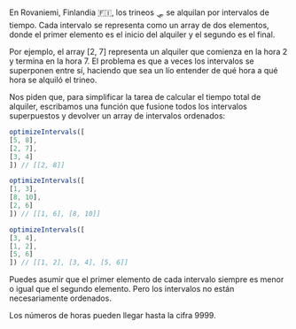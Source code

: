 En Rovaniemi, Finlandia 🇫🇮, los trineos 🛷 se alquilan por intervalos de tiempo. Cada intervalo se representa como un array de dos elementos, donde el primer elemento es el inicio del alquiler y el segundo es el final.

Por ejemplo, el array [2, 7] representa un alquiler que comienza en la hora 2 y termina en la hora 7. El problema es que a veces los intervalos se superponen entre sí, haciendo que sea un lío entender de qué hora a qué hora se alquiló el trineo.

Nos piden que, para simplificar la tarea de calcular el tiempo total de alquiler, escribamos una función que fusione todos los intervalos superpuestos y devolver un array de intervalos ordenados:

```js
optimizeIntervals([
[5, 8],
[2, 7],
[3, 4]
]) // [[2, 8]]

optimizeIntervals([
[1, 3],
[8, 10],
[2, 6]
]) // [[1, 6], [8, 10]]

optimizeIntervals([
[3, 4],
[1, 2],
[5, 6]
]) // [[1, 2], [3, 4], [5, 6]]
```

Puedes asumir que el primer elemento de cada intervalo siempre es menor o igual que el segundo elemento. Pero los intervalos no están necesariamente ordenados.

Los números de horas pueden llegar hasta la cifra 9999.
